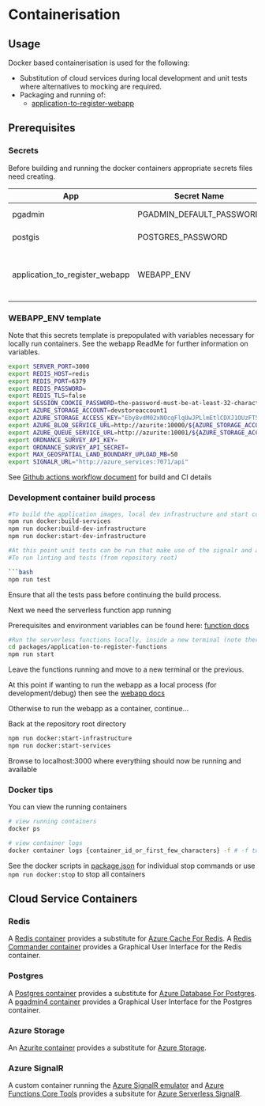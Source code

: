 # Containerisation

## Usage

Docker based containerisation is used for the following:

* Substitution of cloud services during local development and unit tests where alternatives to mocking are required.
* Packaging and running of:
  * [application-to-register-webapp](../packages/application-to-register-webapp)

## Prerequisites

### Secrets

Before building and running the docker containers appropriate secrets files need creating.

| App | Secret Name | Notes |
| ----------- | ----------- | ----------- |
| pgadmin | PGADMIN_DEFAULT_PASSWORD | ----------- |
| postgis | POSTGRES_PASSWORD | ----------- |
| application_to_register_webapp | WEBAPP_ENV | see WEBAPP_ENV template below for contents |

### WEBAPP_ENV template

Note that this secrets template is prepopulated with variables necessary for locally run containers. See the webapp ReadMe for further information on variables.

```bash
export SERVER_PORT=3000
export REDIS_HOST=redis
export REDIS_PORT=6379
export REDIS_PASSWORD=
export REDIS_TLS=false
export SESSION_COOKIE_PASSWORD=the-password-must-be-at-least-32-characters-long
export AZURE_STORAGE_ACCOUNT=devstoreaccount1
export AZURE_STORAGE_ACCESS_KEY="Eby8vdM02xNOcqFlqUwJPLlmEtlCDXJ1OUzFT50uSRZ6IFsuFq2UVErCz4I6tq/K1SZFPTOtr/KBHBeksoGMGw=="
export AZURE_BLOB_SERVICE_URL=http://azurite:10000/${AZURE_STORAGE_ACCOUNT}
export AZURE_QUEUE_SERVICE_URL=http://azurite:10001/${AZURE_STORAGE_ACCOUNT}
export ORDNANCE_SURVEY_API_KEY=
export ORDNANCE_SURVEY_API_SECRET=
export MAX_GEOSPATIAL_LAND_BOUNDARY_UPLOAD_MB=50
export SIGNALR_URL="http://azure_services:7071/api"
```

See [Github actions workflow document](../.github/workflows/build.yaml) for build and CI details

### Development container build process

```bash
#To build the application images, local dev infrastructure and start containers locally that support development
npm run docker:build-services
npm run docker:build-dev-infrastructure
npm run docker:start-dev-infrastructure

#At this point unit tests can be run that make use of the signalr and azurite containers for test doubles.
#To run linting and tests (from repository root)

```bash
npm run test
```

Ensure that all the tests pass before continuing the build process.

Next we need the serverless function app running

Prerequisites and environment variables can be found here: [function docs](../packages/application-to-register-functions/README.md)

```bash
#Run the serverless functions locally, inside a new terminal (note there is no current containerisation support for the serverless functions)
cd packages/application-to-register-functions
npm run start
```

Leave the functions running and move to a new terminal or the previous.

At this point if wanting to run the webapp as a local process (for development/debug) then see the [webapp docs](../packages/application-to-register-webapp/README.md)

Otherwise to run the webapp as a container, continue...

Back at the repository root directory

```bash
npm run docker:start-infrastructure
npm run docker:start-services
```

Browse to localhost:3000 where everything should now be running and available

### Docker tips

You can view the running containers

```bash
# view running containers
docker ps

# view container logs
docker container logs {container_id_or_first_few_characters} -f # -f to watch log output
```

See the docker scripts in [package.json](../package.json) for individual stop commands or use `npm run docker:stop` to stop all containers

## Cloud Service Containers

### Redis

A [Redis container](https://hub.docker.com/_/redis/) provides a substitute for [Azure Cache For Redis](https://azure.microsoft.com/en-gb/services/cache/). A [Redis Commander container](https://hub.docker.com/r/rediscommander/redis-commander/#!) provides a Graphical User Interface for the Redis container.

### Postgres

A [Postgres container](https://hub.docker.com/_/postgres/) provides a substitute for [Azure Database For Postgres](https://azure.microsoft.com/en-gb/services/postgresql/). A [pgadmin4 container](https://hub.docker.com/r/dpage/pgadmin4/#!) provides a Graphical User Interface for the Postgres container.

### Azure Storage

An [Azurite container](https://hub.docker.com/_/microsoft-azure-storage-azurite) provides a substitute for [Azure Storage](https://docs.microsoft.com/en-us/azure/storage/common/storage-introduction).

### Azure SignalR

A custom container running the [Azure SignalR emulator](https://github.com/Azure/azure-signalr/blob/dev/docs/emulator.md) and [Azure Functions Core Tools](https://docs.microsoft.com/en-us/azure/azure-functions/functions-run-local) provides a subsitute for [Azure Serverless SignalR](https://docs.microsoft.com/en-us/azure/azure-signalr/signalr-quickstart-azure-functions-javascript).
